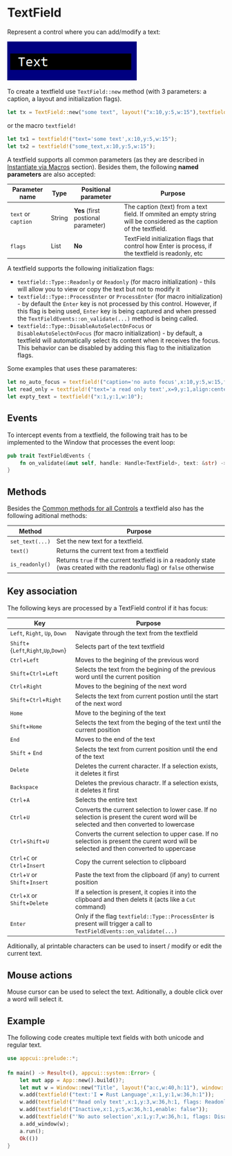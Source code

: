 # TextField

Represent a control where you can add/modify a text:

<img src="img/textfield.png" width=300/>

To create a textfield use `TextField::new` method (with 3 parameters: a caption, a layout and initialization flags).
```rs
let tx = TextField::new("some text", layout!("x:10,y:5,w:15"),textfield::Flags::None);
```
or the macro `textfield!`
```rs
let tx1 = textfield!("text='some text',x:10,y:5,w:15");
let tx2 = textfield!("some_text,x:10,y:5,w:15");
```

A textfield supports all common parameters (as they are described in [Instantiate via Macros](../instantiate_via_macros.md) section). Besides them, the following **named parameters** are also accepted:

| Parameter name      | Type   | Positional parameter                | Purpose                                                                                                              |
| ------------------- | ------ | ----------------------------------- | -------------------------------------------------------------------------------------------------------------------- |
| `text` or `caption` | String | **Yes** (first postional parameter) | The caption (text) from a text field. If ommited an empty string will be considered as the caption of the textfield. |
| `flags`             | List   | **No**                              | TextField initialization flags that control how Enter is process, if the textfield is readonly, etc                  |

A textfield supports the following initialization flags:
* `textfield::Type::Readonly` or `Readonly` (for macro initialization) - thils will allow you to view or copy the text but not to modify it
* `textfield::Type::ProcessEnter` or `ProcessEnter` (for macro initialization) - by default the `Enter` key is not processed by this control. However, if this flag is being used, `Enter` key is being captured and when pressed the `TextFieldEvents::on_validate(...)` method is being called.
* `textfield::Type::DisableAutoSelectOnFocus` or `DisableAutoSelectOnFocus` (for macro initialization) - by default, a textfield will automatically select its content when it receives the focus. This behavior can be disabled by adding this flag to the initialization flags.
  
Some examples that uses these paramateres:
```rs
let no_auto_focus = textfield!("caption='no auto focus',x:10,y:5,w:15,flags:DisableAutoSelectOnFocus");
let read_only = textfield!("text='a read only text',x=9,y:1,align:center,w:9,flags: ReadOnly");
let expty_text = textfield!("x:1,y:1,w:10");
```

## Events
To intercept events from a textfield, the following trait has to be implemented to the Window that processes the event loop:

```rs
pub trait TextFieldEvents {
    fn on_validate(&mut self, handle: Handle<TextField>, text: &str) -> EventProcessStatus {...}
}
```

## Methods

Besides the [Common methods for all Controls](../common_methods.md) a textfield also has the following aditional methods:

| Method          | Purpose                                                                                                                  |
| --------------- | ------------------------------------------------------------------------------------------------------------------------ |
| `set_text(...)` | Set the new text for a textfield.                                                                                        |
| `text()`        | Returns the current text from a textfield                                                                                |
| `is_readonly()` | Returns `true` if the current textfield is in a readonly state (was created with the readonlu flag) or `false` otherwise |

## Key association

The following keys are processed by a TextField control if it has focus:

| Key                                  | Purpose                                                                                                                                   |
| ------------------------------------ | ----------------------------------------------------------------------------------------------------------------------------------------- |
| `Left`, `Right`, `Up`, `Down`        | Navigate through the text from the textfield                                                                                              |
| `Shift`+{`Left`,`Right`,`Up`,`Down`} | Selects part of the text textfield                                                                                                        |
| `Ctrl`+`Left`                        | Moves to the begining of the previous word                                                                                                |
| `Shift`+`Ctrl`+`Left`                | Selects the text from the begining of the previous word until the current position                                                        |
| `Ctrl`+`Right`                       | Moves to the begining of the next word                                                                                                    |
| `Shift`+`Ctrl`+`Right`               | Selects the text from current postion until the start of the next word                                                                    |
| `Home`                               | Move to the begining of the text                                                                                                          |
| `Shift`+`Home`                       | Selects the text from the beging of the text until the current position                                                                   |
| `End`                                | Moves to the end of the text                                                                                                              |
| `Shift` + `End`                      | Selects the text from current position until the end of the text                                                                          |
| `Delete`                             | Deletes the current character. If a selection exists, it deletes it first                                                                 |
| `Backspace`                          | Deletes the previous charactr. If a selection exists, it deletes it first                                                                 |
| `Ctrl`+`A`                           | Selects the entire text                                                                                                                   |
| `Ctrl`+`U`                           | Converts the current selection to lower case. If no selection is present the curent word will be selected and then converted to lowercase |
| `Ctrl`+`Shift`+`U`                   | Converts the current selection to upper case. If no selection is present the curent word will be selected and then converted to uppercase |
| `Ctrl`+`C` or `Ctrl`+`Insert`        | Copy the current selection to clipboard                                                                                                   |
| `Ctrl`+`V` or `Shift`+`Insert`       | Paste the text from the clipboard (if any) to current position                                                                            |
| `Ctrl`+`X` or `Shift`+`Delete`       | If a selection is present, it copies it into the clipboard and then delets it (acts like a `Cut` command)                                 |
| `Enter`                              | Only if the  flag `textfield::Type::ProcessEnter` is present will trigger a call to `TextFieldEvents::on_validate(...)`                   |

Aditionally, al printable characters can be used to insert / modify or edit the current text.

## Mouse actions

Mouse cursor can be used to select the text. Aditionally, a double click over a word will select it.

## Example

The following code creates multiple text fields with both unicode and regular text.

```rs
use appcui::prelude::*;

fn main() -> Result<(), appcui::system::Error> {
    let mut app = App::new().build()?;
    let mut w = Window::new("Title", layout!("a:c,w:40,h:11"), window::Flags::None);
    w.add(textfield!("text:'I ❤️ Rust Language',x:1,y:1,w:36,h:1"));
    w.add(textfield!("'Read only text',x:1,y:3,w:36,h:1, flags: Readonly"));
    w.add(textfield!("Inactive,x:1,y:5,w:36,h:1,enable: false"));
    w.add(textfield!("'No auto selection',x:1,y:7,w:36,h:1, flags: DisableAutoSelectOnFocus"));
    a.add_window(w);
    a.run();
    Ok(())
}
```